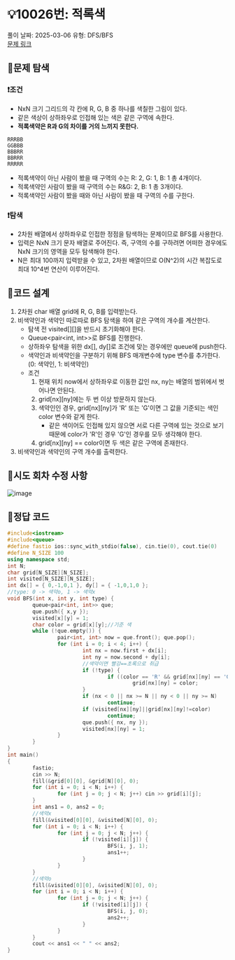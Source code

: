 # :bulb:10026번: 적록색
풀이 날짜: 2025-03-06
유형: DFS/BFS  
[문제 링크](https://www.acmicpc.net/problem/10026) 

## :pushpin:문제 탐색
### :heavy_exclamation_mark:조건
* NxN 크기 그리드의 각 칸에 R, G, B 중 하나를 색칠한 그림이 있다.  
* 같은 색상이 상하좌우로 인접해 있는 색은 같은 구역에 속한다.  
* **적록색약은 R과 G의 차이를 거의 느끼지 못한다.**

```
RRRBB
GGBBB
BBBRR
BBRRR
RRRRR
```
* 적록색약이 아닌 사람이 봤을 때 구역의 수는 R: 2, G: 1, B: 1 총 4개이다.
* 적록색약인 사람이 봤을 때 구역의 수는 R&G: 2, B: 1 총 3개이다.
* 적록색약인 사람이 봤을 때와 아닌 사람이 봤을 때 구역의 수를 구한다.

### :heavy_exclamation_mark:탐색
* 2차원 배열에서 상하좌우로 인접한 정점을 탐색하는 문제이므로 BFS를 사용한다.
* 입력은 NxN 크기 문자 배열로 주어진다. 즉, 구역의 수를 구하려면 어떠한 경우에도 NxN 크기의 영역을 모두 탐색해야 한다.
* N은 최대 100까지 입력받을 수 있고, 2차원 배열이므로 O(N^2)의 시간 복잡도로 최대 10^4번 연산이 이루어진다.

## :pushpin:코드 설계
1. 2차원 char 배열 grid에 R, G, B를 입력받는다.
2. 비색약인과 색약인 따로따로 BFS 탐색을 하여 같은 구역의 개수를 계산한다.
   + 탐색 전 visited[][]을 반드시 초기화해야 한다.
   + Queue<pair<int, int>>로 BFS를 진행한다.
   + 상하좌우 탐색을 위한 dx[], dy[]로 조건에 맞는 경우에만 queue에 push한다.
   + 색약인과 비색약인을 구분하기 위해 BFS 매개변수에 type 변수를 추가한다. (0: 색약인, 1: 비색약인)
   + 조건
     1. 현재 위치 now에서 상하좌우로 이동한 값인 nx, ny는 배열의 범위에서 벗어나면 안된다.
     2. grid[nx][ny]에는 두 번 이상 방문하지 않는다.
     3. 색약인인 경우, grid[nx][ny]가 'R' 또는 'G'이면 그 값을 기준되는 색인 color 변수와 같게 한다.
        - 같은 색이어도 인접해 있지 않으면 서로 다른 구역에 있는 것으로 보기 때문에 color가 'R'인 경우 'G'인 경우를 모두 생각해야 한다.
     5. grid[nx][ny] == color이면 두 색은 같은 구역에 존재한다.
4. 비색약인과 색약인의 구역 개수를 출력한다.

## :pushpin:시도 회차 수정 사항
![image](https://github.com/user-attachments/assets/d9a7b9d0-7b2d-4402-a142-b915527c33dc)  

## :pushpin:정답 코드
``` c++
#include<iostream>
#include<queue>
#define fastio ios::sync_with_stdio(false), cin.tie(0), cout.tie(0)
#define N_SIZE 100
using namespace std;
int N;
char grid[N_SIZE][N_SIZE];
int visited[N_SIZE][N_SIZE];
int dx[] = { 0,-1,0,1 }, dy[] = { -1,0,1,0 };
//type: 0 -> 색약o, 1 -> 색약x
void BFS(int x, int y, int type) {
        queue<pair<int, int>> que;
        que.push({ x,y });
        visited[x][y] = 1;
        char color = grid[x][y];//기준 색
        while (!que.empty()) {
                pair<int, int> now = que.front(); que.pop();
                for (int i = 0; i < 4; i++) {
                        int nx = now.first + dx[i];
                        int ny = now.second + dy[i];
                        //색약이면 빨강==초록으로 취급
                        if (!type) {
                                if ((color == 'R' && grid[nx][ny] == 'G') || (color == 'G' && grid[nx][ny] == 'R'))
                                        grid[nx][ny] = color;
                        }
                        if (nx < 0 || nx >= N || ny < 0 || ny >= N)
                                continue;
                        if (visited[nx][ny]||grid[nx][ny]!=color)
                                continue;
                        que.push({ nx, ny });
                        visited[nx][ny] = 1;
                }
        }
}
int main()
{
        fastio;
        cin >> N;
        fill(&grid[0][0], &grid[N][0], 0);
        for (int i = 0; i < N; i++) {
                for (int j = 0; j < N; j++) cin >> grid[i][j];
        }
        int ans1 = 0, ans2 = 0;
        //색약x
        fill(&visited[0][0], &visited[N][0], 0);
        for (int i = 0; i < N; i++) {
                for (int j = 0; j < N; j++) {
                        if (!visited[i][j]) {
                                BFS(i, j, 1);
                                ans1++;
                        }
                }
        }
        //색약o
        fill(&visited[0][0], &visited[N][0], 0);
        for (int i = 0; i < N; i++) {
                for (int j = 0; j < N; j++) {
                        if (!visited[i][j]) {
                                BFS(i, j, 0);
                                ans2++;
                        }
                }
        }
        cout << ans1 << " " << ans2;
}
```
